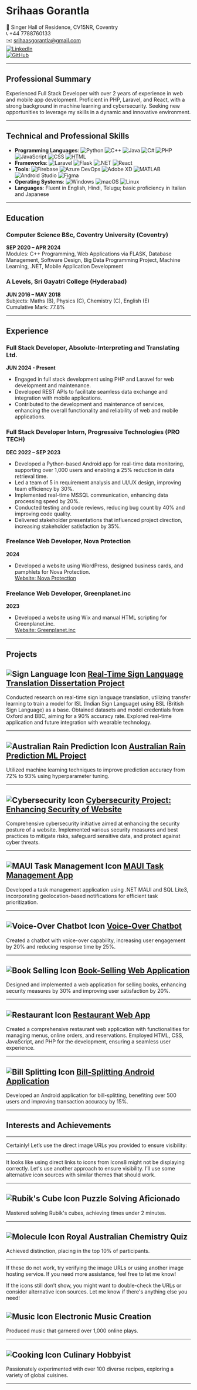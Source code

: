# Srihaas Gorantla

📍 Singer Hall of Residence, CV15NR, Coventry  
📞 +44 7788760133  
✉️ [srihaasgorantla@gmail.com](mailto:srihaasgorantla@gmail.com)  
[![LinkedIn](https://img.shields.io/badge/LinkedIn-blue?style=flat&logo=linkedin)](https://www.linkedin.com/in/srihaas)  
[![GitHub](https://img.shields.io/badge/GitHub-black?style=flat&logo=github)](https://github.com/Srihaas007)

---

## Professional Summary

Experienced Full Stack Developer with over 2 years of experience in web and mobile app development. Proficient in PHP, Laravel, and React, with a strong background in machine learning and cybersecurity. Seeking new opportunities to leverage my skills in a dynamic and innovative environment.

---

## Technical and Professional Skills

- **Programming Languages**: ![Python](https://img.shields.io/badge/-Python-3776AB?style=flat&logo=python) ![C++](https://img.shields.io/badge/-C++-00599C?style=flat&logo=cplusplus) ![Java](https://img.shields.io/badge/-Java-007396?style=flat&logo=java) ![C#](https://img.shields.io/badge/-C%23-239120?style=flat&logo=csharp) ![PHP](https://img.shields.io/badge/-PHP-777BB4?style=flat&logo=php) ![JavaScript](https://img.shields.io/badge/-JavaScript-F7DF1E?style=flat&logo=javascript) ![CSS](https://img.shields.io/badge/-CSS-1572B6?style=flat&logo=css3) ![HTML](https://img.shields.io/badge/-HTML-E34F26?style=flat&logo=html5)
- **Frameworks**: ![Laravel](https://img.shields.io/badge/-Laravel-FF2D20?style=flat&logo=laravel) ![Flask](https://img.shields.io/badge/-Flask-000000?style=flat&logo=flask) ![.NET](https://img.shields.io/badge/-.NET-512BD4?style=flat&logo=dotnet) ![React](https://img.shields.io/badge/-React-61DAFB?style=flat&logo=react)
- **Tools**: ![Firebase](https://img.shields.io/badge/-Firebase-FFCA28?style=flat&logo=firebase) ![Azure DevOps](https://img.shields.io/badge/-Azure%20DevOps-0078D7?style=flat&logo=azuredevops) ![Adobe XD](https://img.shields.io/badge/-Adobe%20XD-FF61F6?style=flat&logo=adobexd) ![MATLAB](https://img.shields.io/badge/-MATLAB-0076A8?style=flat&logo=mathworks) ![Android Studio](https://img.shields.io/badge/-Android%20Studio-3DDC84?style=flat&logo=androidstudio) ![Figma](https://img.shields.io/badge/-Figma-F24E1E?style=flat&logo=figma)
- **Operating Systems**: ![Windows](https://img.shields.io/badge/-Windows-0078D6?style=flat&logo=windows) ![macOS](https://img.shields.io/badge/-macOS-000000?style=flat&logo=apple) ![Linux](https://img.shields.io/badge/-Linux-FCC624?style=flat&logo=linux)
- **Languages**: Fluent in English, Hindi, Telugu; basic proficiency in Italian and Japanese

---

## Education

### Computer Science BSc, Coventry University (Coventry)
**SEP 2020 – APR 2024**  
Modules: C++ Programming, Web Applications via FLASK, Database Management, Software Design, Big Data Programming Project, Machine Learning, .NET, Mobile Application Development

### A Levels, Sri Gayatri College (Hyderabad)
**JUN 2016 – MAY 2018**  
Subjects: Maths (B), Physics (C), Chemistry (C), English (E)  
Cumulative Mark: 77.8%

---

## Experience

### Full Stack Developer, Absolute-Interpreting and Translating Ltd.
**JUN 2024 - Present**
- Engaged in full stack development using PHP and Laravel for web development and maintenance.
- Developed REST APIs to facilitate seamless data exchange and integration with mobile applications.
- Contributed to the development and maintenance of services, enhancing the overall functionality and reliability of web and mobile applications.

### Full Stack Developer Intern, Progressive Technologies (PRO TECH)
**DEC 2022 – SEP 2023**
- Developed a Python-based Android app for real-time data monitoring, supporting over 1,000 users and enabling a 25% reduction in data retrieval time.
- Led a team of 5 in requirement analysis and UI/UX design, improving team efficiency by 30%.
- Implemented real-time MSSQL communication, enhancing data processing speed by 20%.
- Conducted testing and code reviews, reducing bug count by 40% and improving code quality.
- Delivered stakeholder presentations that influenced project direction, increasing stakeholder satisfaction by 35%.

### Freelance Web Developer, Nova Protection
**2024**
- Developed a website using WordPress, designed business cards, and pamphlets for Nova Protection.  
  [Website: Nova Protection](https://www.novaprotection.co.uk/)

### Freelance Web Developer, Greenplanet.inc
**2023**
- Developed a website using Wix and manual HTML scripting for Greenplanet.inc.  
  [Website: Greenplanet.inc](https://www.greenplanetgroup.in/)

---

## Projects

## ![Sign Language Icon](https://img.icons8.com/?size=100&id=EYPGefvaMGEC&format=png&color=000000) [Real-Time Sign Language Translation Dissertation Project](https://github.com/Srihaas007/BSL-ISL-Transfer-learning)
Conducted research on real-time sign language translation, utilizing transfer learning to train a model for ISL (Indian Sign Language) using BSL (British Sign Language) as a base. Obtained datasets and model credentials from Oxford and BBC, aiming for a 90% accuracy rate. Explored real-time application and future integration with wearable technology.

---

## ![Australian Rain Prediction Icon](https://img.icons8.com/color/48/000000/rain.png) [Australian Rain Prediction ML Project](https://github.com/Srihaas007/Australian-Rain-Prediction)
Utilized machine learning techniques to improve prediction accuracy from 72% to 93% using hyperparameter tuning.

---

## ![Cybersecurity Icon](https://img.icons8.com/dusk/64/000000/security.png) [Cybersecurity Project: Enhancing Security of Website](https://github.com/Srihaas007/Cybersecurity-Project)
Comprehensive cybersecurity initiative aimed at enhancing the security posture of a website. Implemented various security measures and best practices to mitigate risks, safeguard sensitive data, and protect against cyber threats.

---

## ![MAUI Task Management Icon](https://img.icons8.com/color/48/000000/task.png) [MAUI Task Management App](https://github.com/Srihaas007/MAUI-Task-Management-App)
Developed a task management application using .NET MAUI and SQL Lite3, incorporating geolocation-based notifications for efficient task prioritization.

---

## ![Voice-Over Chatbot Icon](https://img.icons8.com/color/48/000000/bot.png) [Voice-Over Chatbot](https://github.com/Srihaas007/Voice-Over-Chatbot)
Created a chatbot with voice-over capability, increasing user engagement by 20% and reducing response time by 25%.

---

## ![Book Selling Icon](https://img.icons8.com/color/48/000000/book.png) [Book-Selling Web Application](https://github.com/Srihaas007/Book-Selling-Web-App)
Designed and implemented a web application for selling books, enhancing security measures by 30% and improving user satisfaction by 20%.

---

## ![Restaurant Icon](https://img.icons8.com/dusk/64/000000/restaurant.png) [Restaurant Web App](https://github.com/Srihaas007/RestaurantWebApp)
Created a comprehensive restaurant web application with functionalities for managing menus, online orders, and reservations. Employed HTML, CSS, JavaScript, and PHP for the development, ensuring a seamless user experience.

---

## ![Bill Splitting Icon](https://img.icons8.com/color/48/000000/money-transfer.png) [Bill-Splitting Android Application](https://github.com/Srihaas007/Bill-Splitting-App)
Developed an Android application for bill-splitting, benefiting over 500 users and improving transaction accuracy by 15%.

---


## Interests and Achievements

---


Certainly! Let’s use the direct image URLs you provided to ensure visibility:

---

It looks like using direct links to icons from Icons8 might not be displaying correctly. Let's use another approach to ensure visibility. I’ll use some alternative icon sources with similar themes that should work.

---

## ![Rubik's Cube Icon](https://img.icons8.com/ios/50/000000/rubiks-cube.png) **Puzzle Solving Aficionado**  
Mastered solving Rubik's cubes, achieving times under 2 minutes.

---

## ![Molecule Icon](https://img.icons8.com/ios/50/000000/molecule.png) **Royal Australian Chemistry Quiz**  
Achieved distinction, placing in the top 10% of participants.

---

If these do not work, try verifying the image URLs or using another image hosting service. If you need more assistance, feel free to let me know!

If the icons still don’t show, you might want to double-check the URLs or consider alternative icon sources. Let me know if there's anything else you need!

## ![Music Icon](https://img.icons8.com/color/48/000000/music.png) **Electronic Music Creation**
Produced music that garnered over 1,000 online plays.

---

## ![Cooking Icon](https://img.icons8.com/color/48/000000/chef-hat.png) **Culinary Hobbyist**
Passionately experimented with over 100 diverse recipes, exploring a variety of global cuisines.

---










